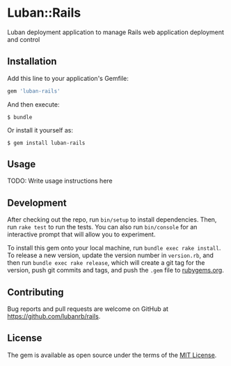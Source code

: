 # Luban::Rails

Luban deployment application to manage Rails web application deployment and control

## Installation

Add this line to your application's Gemfile:

```ruby
gem 'luban-rails'
```

And then execute:

    $ bundle

Or install it yourself as:

    $ gem install luban-rails

## Usage

TODO: Write usage instructions here

## Development

After checking out the repo, run `bin/setup` to install dependencies. Then, run `rake test` to run the tests. You can also run `bin/console` for an interactive prompt that will allow you to experiment.

To install this gem onto your local machine, run `bundle exec rake install`. To release a new version, update the version number in `version.rb`, and then run `bundle exec rake release`, which will create a git tag for the version, push git commits and tags, and push the `.gem` file to [rubygems.org](https://rubygems.org).

## Contributing

Bug reports and pull requests are welcome on GitHub at https://github.com/lubanrb/rails.


## License

The gem is available as open source under the terms of the [MIT License](http://opensource.org/licenses/MIT).

